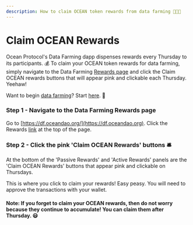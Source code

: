 ```yaml
---
description: How to claim OCEAN token rewards from data farming 🧑‍🌾🥕
---
```


# Claim OCEAN Rewards

Ocean Protocol's Data Farming dapp dispenses rewards every Thursday to its participants. 💰 To claim your OCEAN token rewards for data farming, simply navigate to the Data Farming [Rewards page](https://df.oceandao.org/activerewards) and click the Claim OCEAN rewards buttons that will appear pink and clickable each Thursday. Yeehaw!

Want to begin [data farming](https://df.oceandao.org)? Start [here](get-veocean-tokens.md). 🤠

### Step 1 - Navigate to the Data Farming Rewards page&#x20;

Go to [https://df.oceandao.org/](https://df.oceandao.org). Click the Rewards [link](https://df.oceandao.org/activerewards) at the top of the page.

### Step 2 - Click the pink 'Claim OCEAN Rewards' buttons 🛎️

At the bottom of the 'Passive Rewards' and 'Active Rewards' panels are the 'Claim OCEAN Rewards' buttons that appear pink and clickable on Thursdays.

This is where you click to claim your rewards! Easy peasy. You will need to approve the transactions with your wallet.&#x20;

#### Note: If you forget to claim your OCEAN rewards, then do not worry because they continue to accumulate! You can claim them after Thursday. 😃
